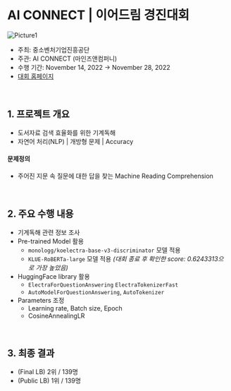 # AI CONNECT |  이어드림 경진대회
![Picture1](https://user-images.githubusercontent.com/103119868/220609056-92f55e77-1d5b-4a2d-9541-ab2b5ad3d512.png)


- 주최: 중소벤처기업진흥공단
- 주관: AI CONNECT (마인즈앤컴퍼니)
- 수행 기간: November 14, 2022 → November 28, 2022
- <a href="https://aiconnect.kr/competition/detail/217" target="_blank">대회 홈페이지</a>

<br>

## 1. 프로젝트 개요
- 도서자료 검색 효율화를 위한 기계독해 
- 자연어 처리(NLP) | 개방형 문제 | Accuracy 

#### 문제정의
- 주어진 지문 속 질문에 대한 답을 찾는 Machine Reading Comprehension

<br>

## 2. 주요 수행 내용
- 기계독해 관련 정보 조사
- Pre-trained Model 활용
    - `monologg/koelectra-base-v3-discriminator` 모델 적용
    - `KLUE-RoBERTa-large` 모델 적용 *(대회 종료 후 확인한 score: 0.6243313으로 가장 높았음)*
- HuggingFace library 활용
    - `ElectraForQuestionAnswering` `ElectraTokenizerFast`
    - `AutoModelForQuestionAnswering`, `AutoTokenizer`
- Parameters 조정
    - Learning rate, Batch size, Epoch
    - CosineAnnealingLR

<br>

## 3. 최종 결과
- (Final LB) 2위 / 139명 
- (Public LB) 1위 / 139명